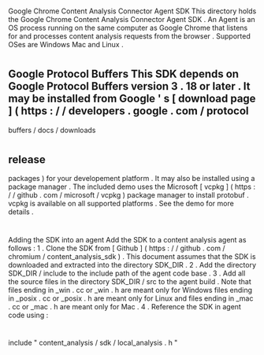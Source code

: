 #
Google
Chrome
Content
Analysis
Connector
Agent
SDK
This
directory
holds
the
Google
Chrome
Content
Analysis
Connector
Agent
SDK
.
An
Agent
is
an
OS
process
running
on
the
same
computer
as
Google
Chrome
that
listens
for
and
processes
content
analysis
requests
from
the
browser
.
Supported
OSes
are
Windows
Mac
and
Linux
.
#
#
Google
Protocol
Buffers
This
SDK
depends
on
Google
Protocol
Buffers
version
3
.
18
or
later
.
It
may
be
installed
from
Google
'
s
[
download
page
]
(
https
:
/
/
developers
.
google
.
com
/
protocol
-
buffers
/
docs
/
downloads
#
release
-
packages
)
for
your
developement
platform
.
It
may
also
be
installed
using
a
package
manager
.
The
included
demo
uses
the
Microsoft
[
vcpkg
]
(
https
:
/
/
github
.
com
/
microsoft
/
vcpkg
)
package
manager
to
install
protobuf
.
vcpkg
is
available
on
all
supported
platforms
.
See
the
demo
for
more
details
.
#
#
Adding
the
SDK
into
an
agent
Add
the
SDK
to
a
content
analysis
agent
as
follows
:
1
.
Clone
the
SDK
from
[
Github
]
(
https
:
/
/
github
.
com
/
chromium
/
content_analysis_sdk
)
.
This
document
assumes
that
the
SDK
is
downloaded
and
extracted
into
the
directory
SDK_DIR
.
2
.
Add
the
directory
SDK_DIR
/
include
to
the
include
path
of
the
agent
code
base
.
3
.
Add
all
the
source
files
in
the
directory
SDK_DIR
/
src
to
the
agent
build
.
Note
that
files
ending
in
_win
.
cc
or
_win
.
h
are
meant
only
for
Windows
files
ending
in
_posix
.
cc
or
_posix
.
h
are
meant
only
for
Linux
and
files
ending
in
_mac
.
cc
or
_mac
.
h
are
meant
only
for
Mac
.
4
.
Reference
the
SDK
in
agent
code
using
:
#
include
"
content_analysis
/
sdk
/
local_analysis
.
h
"
